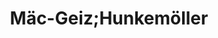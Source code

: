 ---
title: "Mäc-Geiz;Hunkemöller"
url: /bad-neustadt-an-der-saale/maec-geiz-hunkemoeller/
shop: Kramladen
---